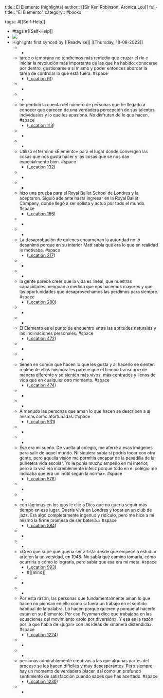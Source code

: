 title:: El Elemento (highlights)
author:: [[Sir Ken Robinson, Aronica Lou]]
full-title:: "El Elemento"
category:: #books

tags:: #[[Self-Help]]

- #tags #[[Self-Help]]
- ![](https://images-na.ssl-images-amazon.com/images/I/41OJPw5OJAL._SL200_.jpg)
- Highlights first synced by [[Readwise]] [[Thursday, 18-08-2022]]
	- -
	- tarde o temprano no tendremos más remedio que cruzar el río e iniciar la revolución más importante de las que ha habido: conocerse por dentro, gestionarse a sí mismo y poder entonces abordar la tarea de controlar lo que está fuera. #space
		- ([Location 91](https://readwise.io/to_kindle?action=open&asin=B0081SGUAM&location=91))
	- -
	- -
	- he perdido la cuenta del número de personas que he llegado a conocer que carecen de una verdadera percepción de sus talentos individuales y lo que les apasiona. No disfrutan de lo que hacen, #space
		- ([Location 113](https://readwise.io/to_kindle?action=open&asin=B0081SGUAM&location=113))
	- -
	- -
	- Utilizo el término «Elemento» para el lugar donde convergen las cosas que nos gusta hacer y las cosas que se nos dan especialmente bien. #space
		- ([Location 132](https://readwise.io/to_kindle?action=open&asin=B0081SGUAM&location=132))
	- -
	- -
	- hizo una prueba para el Royal Ballet School de Londres y la aceptaron. Siguió adelante hasta ingresar en la Royal Ballet Company, donde llegó a ser solista y actuó por todo el mundo. #space
		- ([Location 186](https://readwise.io/to_kindle?action=open&asin=B0081SGUAM&location=186))
	- -
	- -
	- La desaprobación de quienes encarnaban la autoridad no lo desanimó porque en su interior Matt sabía qué era lo que en realidad le motivaba. #space
		- ([Location 217](https://readwise.io/to_kindle?action=open&asin=B0081SGUAM&location=217))
	- -
	- -
	- la gente parece creer que la vida es lineal, que nuestras capacidades menguan a medida que nos hacemos mayores y que las oportunidades que desaprovechamos las perdimos para siempre. #space
		- ([Location 280](https://readwise.io/to_kindle?action=open&asin=B0081SGUAM&location=280))
	- -
	- -
	- El Elemento es el punto de encuentro entre las aptitudes naturales y las inclinaciones personales. #space
		- ([Location 472](https://readwise.io/to_kindle?action=open&asin=B0081SGUAM&location=472))
	- -
	- -
	- tienen en común que hacen lo que les gusta y al hacerlo se sienten realmente ellos mismos: les parece que el tiempo transcurre de manera diferente y se sienten más vivos, más centrados y llenos de vida que en cualquier otro momento. #space
		- ([Location 474](https://readwise.io/to_kindle?action=open&asin=B0081SGUAM&location=474))
	- -
	- -
	- A menudo las personas que aman lo que hacen se describen a sí mismas como afortunadas. #space
		- ([Location 531](https://readwise.io/to_kindle?action=open&asin=B0081SGUAM&location=531))
	- -
	- -
	- Ese era mi sueño. De vuelta al colegio, me aferré a esas imágenes para salir de aquel mundo. Ni siquiera sabía si podría tocar con otra gente, pero aquella visión me permitía escapar de la pesadilla de la puñetera vida escolar. Yo le ponía mucho empeño en mi interior, pero a la vez era increíblemente infeliz porque todo en el colegio me indicaba que era un inútil según la norma». #space
		- ([Location 578](https://readwise.io/to_kindle?action=open&asin=B0081SGUAM&location=578))
	- -
	- -
	- con lágrimas en los ojos le dije a Dios que no quería seguir más tiempo en ese lugar. Quería vivir en Londres y tocar en un club de jazz. Era algo completamente ingenuo y ridículo, pero me hice a mí mismo la firme promesa de ser batería.» #space
		- ([Location 584](https://readwise.io/to_kindle?action=open&asin=B0081SGUAM&location=584))
	- -
	- -
	- «Creo que supe que quería ser artista desde que empecé a estudiar arte en la universidad, en 1948. No sabía qué camino tomaría, cómo ocurriría o cómo lo lograría, pero sabía que esa era mi meta. #space
		- ([Location 993](https://readwise.io/to_kindle?action=open&asin=B0081SGUAM&location=993))
		- #[[mind]]
	- -
	- -
	- Por esta razón, las personas que fundamentalmente aman lo que hacen no piensan en ello como si fuera un trabajo en el sentido habitual de la palabra. Lo hacen porque quieren y porque al hacerlo están en su Elemento. Por eso Feynman dice que trabajaba en las ecuaciones del movimiento «solo por diversión». Y esa es la razón por la que habla de «jugar» con las ideas de «manera distendida». #space
		- ([Location 1224](https://readwise.io/to_kindle?action=open&asin=B0081SGUAM&location=1224))
	- -
	- -
	- personas admirablemente creativas a las que algunas partes del proceso se les hacen difíciles y muy desesperantes. Pero siempre hay un momento de verdadero placer, así como un profundo sentimiento de satisfacción cuando sabes que has acertado. #space
		- ([Location 1230](https://readwise.io/to_kindle?action=open&asin=B0081SGUAM&location=1230))
	- -